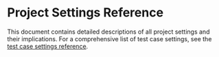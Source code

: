 # Project Settings Reference
This document contains detailed descriptions of all project settings and their implications. For a comprehensive list of test case settings, see the [test case settings reference](test_case_settings_reference.md).
